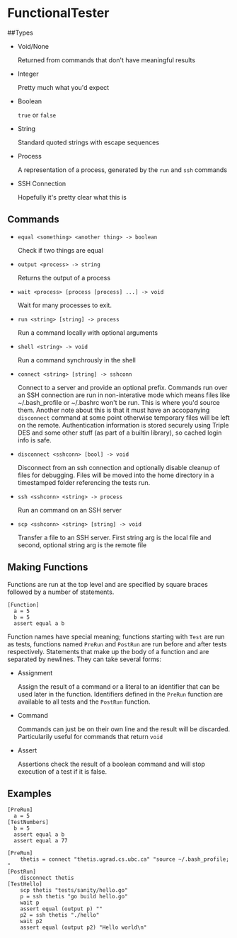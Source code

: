 # FunctionalTester
##Types
* Void/None
  
  Returned from commands that don't have meaningful results
* Integer
  
  Pretty much what you'd expect
* Boolean
  
  `true` or `false`
* String
  
  Standard quoted strings with escape sequences
* Process
  
  A representation of a process, generated by the `run` and `ssh` commands
* SSH Connection
  
  Hopefully it's pretty clear what this is

## Commands
* `equal <something> <another thing> -> boolean`

  Check if two things are equal
* `output <process> -> string`

  Returns the output of a process
* `wait <process> [process [process] ...] -> void`

  Wait for many processes to exit.
* `run <string> [string] -> process`

  Run a command locally with optional arguments
* `shell <string> -> void`

  Run a command synchrously in the shell
* `connect <string> [string] -> sshconn`

  Connect to a server and provide an optional prefix. Commands run over an SSH connection are run in non-interative mode which means files like ~/.bash_profile or ~/.bashrc won't be run. This is where you'd source them. Another note about this is that it must have an accopanying `disconnect` command at some point otherwise temporary files will be left on the remote. Authentication information is stored securely using Triple DES and some other stuff (as part of a builtin library), so cached login info is safe.
* `disconnect <sshconn> [bool] -> void`

  Disconnect from an ssh connection and optionally disable cleanup of files for debugging. Files will be moved into the home directory in a timestamped folder referencing the tests run.
* `ssh <sshconn> <string> -> process`

  Run an command on an SSH server
* `scp <sshconn> <string> [string] -> void`

  Transfer a file to an SSH server. First string arg is the local file and second, optional string arg is the remote file
  
## Making Functions

Functions are run at the top level and are specified by square braces followed by a number of statements.
```
[Function]
  a = 5
  b = 5
  assert equal a b
```
Function names have special meaning; functions starting with `Test` are run as tests, functions named `PreRun` and `PostRun` are run before and after tests respectively.
Statements that make up the body of a function and are separated by newlines. They can take several forms:
* Assignment

  Assign the result of a command or a literal to an identifier that can be used later in the function. Identifiers defined in the `PreRun` function are available to all tests and the `PostRun` function.
* Command

  Commands can just be on their own line and the result will be discarded. Particularily useful for commands that return `void`
* Assert

  Assertions check the result of a boolean command and will stop execution of a test if it is false.
  
## Examples
```
[PreRun]
  a = 5
[TestNumbers]
  b = 5
  assert equal a b
  assert equal a 77
```

```
[PreRun]
	thetis = connect "thetis.ugrad.cs.ubc.ca" "source ~/.bash_profile; "
[PostRun]
	disconnect thetis
[TestHello]
	scp thetis "tests/sanity/hello.go"
	p = ssh thetis "go build hello.go"
	wait p
	assert equal (output p) ""
	p2 = ssh thetis "./hello"
	wait p2
	assert equal (output p2) "Hello world\n"
```

  
  
